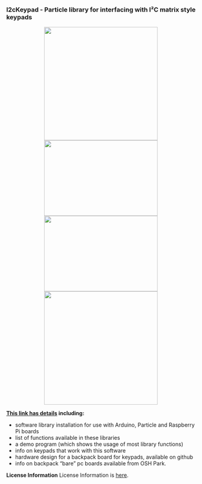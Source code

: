 
### I2cKeypad - Particle library for interfacing with I²C matrix style keypads

<div style="text-align: center;">
<div style="display: inline-block; margin-right: 5px;">
<a href="https://www.dcity.org/dcity/wp-content/uploads/i2c-keypad-with-blackboard.jpg"><img src="https://www.dcity.org/dcity/wp-content/uploads/i2c-keypad-with-blackboard-600x400.jpg" alt="" width="300" height=“200" class="alignnone size-medium wp-image-517" /></a>
</div>
<div style="display: inline-block; margin-right: 5px;">
<a href="https://www.dcity.org/dcity/wp-content/uploads/i2c-keypad-misc-keypads.jpg"><img src="https://www.dcity.org/dcity/wp-content/uploads/i2c-keypad-misc-keypads-600x400.jpg" alt="" width="300" height="200" class="alignnone size-medium wp-image-517" /></a>
</div>
<div style="display: inline-block; margin-right: 5px;">
<a href="https://www.dcity.org/dcity/wp-content/uploads/i2c-keypad-with-keypad.jpg"><img src="https://www.dcity.org/dcity/wp-content/uploads/i2c-keypad-with-keypad-600x400.jpg" alt="" width="300" height="200" class="alignnone size-medium wp-image-517" /></a>
</div>
<div style="display: inline-block; margin-right: 5px;">
<a href="https://www.dcity.org/dcity/wp-content/uploads/i2c-keypad.jpg"><img src="https://www.dcity.org/dcity/wp-content/uploads/i2c-keypad-600x400.jpg" alt="" width="300" height=“200" class="alignnone size-medium wp-image-517" /></a>
</div>
</div>


**[This link has details](https://dcity.org/portfolio/i2c-keypad-library/) including:**
* software library installation for use with Arduino, Particle and Raspberry Pi boards
* list of functions available in these libraries
* a demo program (which shows the usage of most library functions)
* info on keypads that work with this software
* hardware design for a backpack board for keypads, available on github
* info on backpack “bare” pc boards available from OSH Park.

**License Information**
License Information is [here](https://www.dcity.org/license-information/).
